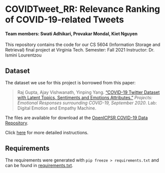 # COVIDTweet_RR: Relevance Ranking of COVID-19-related Tweets

#### Team members: Swati Adhikari, Provakar Mondal, Kiet Nguyen

This repository contains the code for our CS 5604 (Information Storage and Retrieval) final project at Virginia Tech.
Semester: Fall 2021
Instructor: Dr. Ismini Lourentzou

## Dataset

The dataset we use for this project is borrowed from this paper:

> Raj Gupta, Ajay Vishwanath, Yinping Yang. [“COVID-19 Twitter Dataset with Latent Topics, Sentiments and Emotions Attributes.”](https://arxiv.org/pdf/2007.06954.pdf) _Projects: Emotional Responses surrounding COVID-19, September 2020_. Lab: Digital Emotion and Empathy Machine.

The files are available for download at the [OpenICPSR COVID-19 Data Repository](https://doi.org/10.3886/E120321).

Click [here](data/README.md) for more detailed instructions.

## Requirements

The requirements were generated with `pip freeze > requirements.txt` and can be found in [requirements.txt](requirements.txt).
